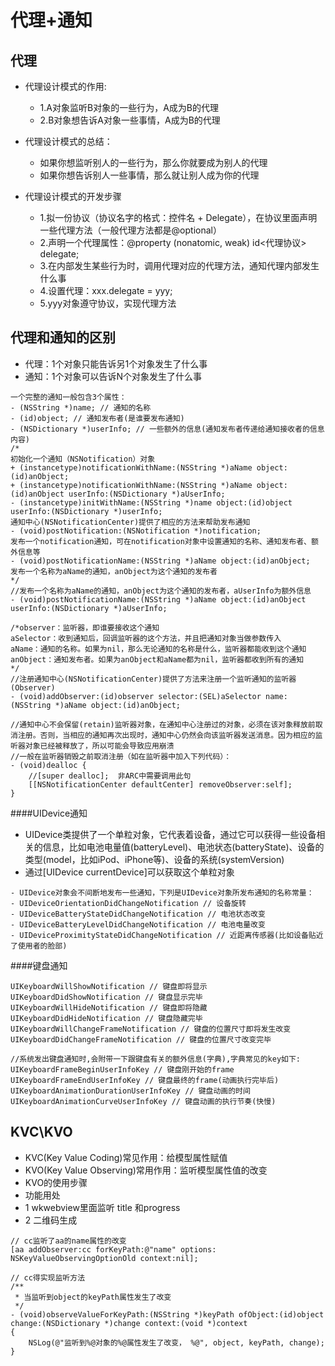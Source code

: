 # 代理+通知
## 代理
* 代理设计模式的作用:
    * 1.A对象监听B对象的一些行为，A成为B的代理
    * 2.B对象想告诉A对象一些事情，A成为B的代理

* 代理设计模式的总结：
    * 如果你想监听别人的一些行为，那么你就要成为别人的代理
    * 如果你想告诉别人一些事情，那么就让别人成为你的代理

* 代理设计模式的开发步骤
    * 1.拟一份协议（协议名字的格式：控件名 + Delegate），在协议里面声明一些代理方法（一般代理方法都是@optional）
    * 2.声明一个代理属性：@property (nonatomic, weak) id<代理协议> delegate;
    * 3.在内部发生某些行为时，调用代理对应的代理方法，通知代理内部发生什么事
    * 4.设置代理：xxx.delegate = yyy;
    * 5.yyy对象遵守协议，实现代理方法

## 代理和通知的区别
- 代理：1个对象只能告诉另1个对象发生了什么事
- 通知：1个对象可以告诉N个对象发生了什么事

```objc
一个完整的通知一般包含3个属性：
- (NSString *)name; // 通知的名称
- (id)object; // 通知发布者(是谁要发布通知)
- (NSDictionary *)userInfo; // 一些额外的信息(通知发布者传递给通知接收者的信息内容)
/*
初始化一个通知（NSNotification）对象
+ (instancetype)notificationWithName:(NSString *)aName object:(id)anObject;
+ (instancetype)notificationWithName:(NSString *)aName object:(id)anObject userInfo:(NSDictionary *)aUserInfo;
- (instancetype)initWithName:(NSString *)name object:(id)object userInfo:(NSDictionary *)userInfo;
通知中心(NSNotificationCenter)提供了相应的方法来帮助发布通知
- (void)postNotification:(NSNotification *)notification;
发布一个notification通知，可在notification对象中设置通知的名称、通知发布者、额外信息等
- (void)postNotificationName:(NSString *)aName object:(id)anObject;
发布一个名称为aName的通知，anObject为这个通知的发布者
*/
//发布一个名称为aName的通知，anObject为这个通知的发布者，aUserInfo为额外信息
- (void)postNotificationName:(NSString *)aName object:(id)anObject userInfo:(NSDictionary *)aUserInfo;

/*observer：监听器，即谁要接收这个通知
aSelector：收到通知后，回调监听器的这个方法，并且把通知对象当做参数传入
aName：通知的名称。如果为nil，那么无论通知的名称是什么，监听器都能收到这个通知
anObject：通知发布者。如果为anObject和aName都为nil，监听器都收到所有的通知
*/
//注册通知中心(NSNotificationCenter)提供了方法来注册一个监听通知的监听器(Observer)
- (void)addObserver:(id)observer selector:(SEL)aSelector name:(NSString *)aName object:(id)anObject;

//通知中心不会保留(retain)监听器对象，在通知中心注册过的对象，必须在该对象释放前取消注册。否则，当相应的通知再次出现时，通知中心仍然会向该监听器发送消息。因为相应的监听器对象已经被释放了，所以可能会导致应用崩溃
//一般在监听器销毁之前取消注册（如在监听器中加入下列代码）：
- (void)dealloc {
	//[super dealloc];  非ARC中需要调用此句
    [[NSNotificationCenter defaultCenter] removeObserver:self];
}
```
####UIDevice通知
- UIDevice类提供了一个单粒对象，它代表着设备，通过它可以获得一些设备相关的信息，比如电池电量值(batteryLevel)、电池状态(batteryState)、设备的类型(model，比如iPod、iPhone等)、设备的系统(systemVersion)
- 通过[UIDevice currentDevice]可以获取这个单粒对象

```objc
- UIDevice对象会不间断地发布一些通知，下列是UIDevice对象所发布通知的名称常量：
- UIDeviceOrientationDidChangeNotification // 设备旋转
- UIDeviceBatteryStateDidChangeNotification // 电池状态改变
- UIDeviceBatteryLevelDidChangeNotification // 电池电量改变
- UIDeviceProximityStateDidChangeNotification // 近距离传感器(比如设备贴近了使用者的脸部)
```

####键盘通知
```objc
UIKeyboardWillShowNotification // 键盘即将显示
UIKeyboardDidShowNotification // 键盘显示完毕
UIKeyboardWillHideNotification // 键盘即将隐藏
UIKeyboardDidHideNotification // 键盘隐藏完毕
UIKeyboardWillChangeFrameNotification // 键盘的位置尺寸即将发生改变
UIKeyboardDidChangeFrameNotification // 键盘的位置尺寸改变完毕

//系统发出键盘通知时,会附带一下跟键盘有关的额外信息(字典),字典常见的key如下:
UIKeyboardFrameBeginUserInfoKey // 键盘刚开始的frame
UIKeyboardFrameEndUserInfoKey // 键盘最终的frame(动画执行完毕后)
UIKeyboardAnimationDurationUserInfoKey // 键盘动画的时间
UIKeyboardAnimationCurveUserInfoKey // 键盘动画的执行节奏(快慢)
```
## KVC\KVO
- KVC(Key Value Coding)常见作用：给模型属性赋值
- KVO(Key Value Observing)常用作用：监听模型属性值的改变
- KVO的使用步骤<br>
- 功能用处
 -  1 wkwebview里面监听 title 和progress
 -  2 二维码生成

```objc
// cc监听了aa的name属性的改变
[aa addObserver:cc forKeyPath:@"name" options: NSKeyValueObservingOptionOld context:nil];

// cc得实现监听方法
/**
 * 当监听到object的keyPath属性发生了改变
 */
- (void)observeValueForKeyPath:(NSString *)keyPath ofObject:(id)object change:(NSDictionary *)change context:(void *)context
{
    NSLog(@"监听到%@对象的%@属性发生了改变， %@", object, keyPath, change);
}
```
